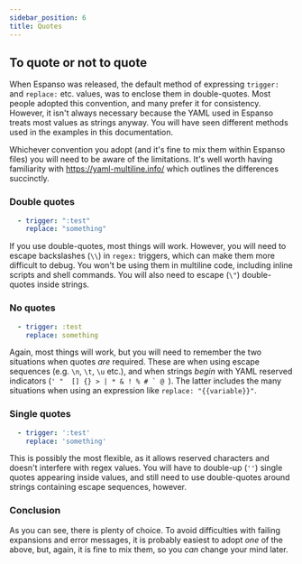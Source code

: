 ```yaml
---
sidebar_position: 6
title: Quotes
---
```


## To quote or not to quote

When Espanso was released, the default method of expressing `trigger:` and `replace:` etc. values, was to enclose them in double-quotes. Most people adopted this convention, and many prefer it for consistency. However, it isn't always necessary because the YAML used in Espanso treats most values as strings anyway. You will have seen different methods used in the examples in this documentation.

Whichever convention you adopt (and it's fine to mix them within Espanso files) you will need to be aware of the limitations. It's well worth having familiarity with https://yaml-multiline.info/ which outlines the differences succinctly.

### Double quotes
```yml
  - trigger: ":test"
    replace: "something"
```            
If you use double-quotes, most things will work. However, you will need to escape backslashes (`\\`) in `regex:` triggers, which can make them more difficult to debug. You won't be using them in multiline code, including inline scripts and shell commands. You will also need to escape (`\"`) double-quotes inside strings.

### No quotes
```yml
  - trigger: :test
    replace: something
``` 
Again, most things will work, but you will need to remember the two situations when quotes *are* required. These are when using escape sequences (e.g. `\n`, `\t`, `\u` etc.), and when strings *begin* with YAML reserved indicators (``' "  [] {} > | * & ! % # ` @ ``). The latter includes the many situations when using an expression like `replace: "{{variable}}"`.

### Single quotes
```yml
  - trigger: ':test'
    replace: 'something'
```
This is possibly the most flexible, as it allows reserved characters and doesn't interfere with regex values. You will have to double-up (`''`) single quotes appearing inside values, and still need to use double-quotes around strings containing escape sequences, however.

### Conclusion
As you can see, there is plenty of choice. To avoid difficulties with failing expansions and error messages, it is probably easiest to adopt *one* of the above, but, again, it is fine to mix them, so you *can* change your mind later.
